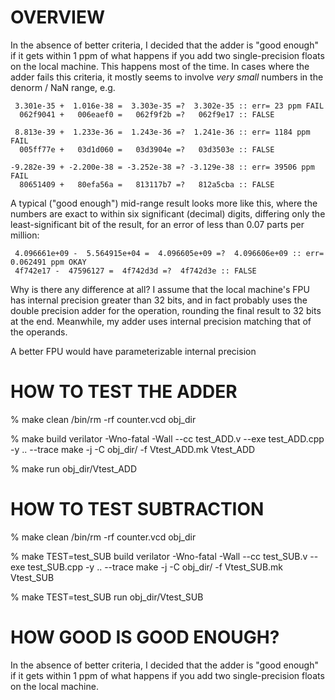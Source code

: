 # OVERVIEW

In the absence of better criteria, I decided that the adder is "good enough" if it gets within 1 ppm of what happens if you add two single-precision floats on the local machine. This happens most of the time. In cases where the adder fails this criteria, it mostly seems to involve *very small* numbers in the denorm / NaN range, e.g.
```
 3.301e-35 +  1.016e-38 =  3.303e-35 =?  3.302e-35 :: err= 23 ppm FAIL
  062f9041 +   006eaef0 =   062f9f2b =?   062f9e17 :: FALSE

 8.813e-39 +  1.233e-36 =  1.243e-36 =?  1.241e-36 :: err= 1184 ppm FAIL
  005ff77e +   03d1d060 =   03d3904e =?   03d3503e :: FALSE

-9.282e-39 + -2.200e-38 = -3.252e-38 =? -3.129e-38 :: err= 39506 ppm FAIL
  80651409 +   80efa56a =   813117b7 =?   812a5cba :: FALSE
```

A typical ("good enough") mid-range result looks more like this, where the numbers are exact to within six significant (decimal) digits, differing only the least-significant bit of the result, for an error of less than 0.07 parts per million:
```
 4.096661e+09 -  5.564915e+04 =  4.096605e+09 =?  4.096606e+09 :: err= 0.062491 ppm OKAY
 4f742e17 -  47596127 =  4f742d3d =?  4f742d3e :: FALSE
```

Why is there any difference at all? I assume that the local machine's FPU has internal precision greater than 32 bits, and in fact probably uses the double precision adder for the operation, rounding the final result to 32 bits at the end. Meanwhile, my adder uses internal precision matching that of the operands.

A better FPU would have parameterizable internal precision




# HOW TO TEST THE ADDER

% make clean
/bin/rm -rf counter.vcd obj_dir

% make build
verilator -Wno-fatal -Wall --cc test_ADD.v --exe test_ADD.cpp -y .. --trace
make -j -C obj_dir/ -f Vtest_ADD.mk Vtest_ADD

% make run
obj_dir/Vtest_ADD


# HOW TO TEST SUBTRACTION

% make clean
/bin/rm -rf counter.vcd obj_dir

% make TEST=test_SUB build
verilator -Wno-fatal -Wall --cc test_SUB.v --exe test_SUB.cpp -y .. --trace
make -j -C obj_dir/ -f Vtest_SUB.mk Vtest_SUB

% make TEST=test_SUB run
obj_dir/Vtest_SUB

# HOW GOOD IS GOOD ENOUGH?

In the absence of better criteria, I decided that the adder is "good enough" if it gets within 1 ppm of what happens if you add two single-precision floats on the local machine.

